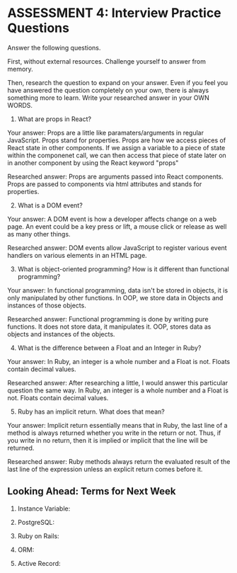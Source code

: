 # ASSESSMENT 4: Interview Practice Questions
Answer the following questions.

First, without external resources. Challenge yourself to answer from memory.

Then, research the question to expand on your answer. Even if you feel you have answered the question completely on your own, there is always something more to learn. Write your researched answer in your OWN WORDS.  

1. What are props in React?

  Your answer: Props are a little like paramaters/arguments in regular JavaScript. Props stand for properties. Props are how we access pieces of React state in other components. If we assign a variable to a piece of state within the componenet call, we can then access that piece of state later on in another component by using the React keyword "props"


  Researched answer: Props are arguments passed into React components. Props are passed to components via html attributes and stands for properties.



2. What is a DOM event?

  Your answer: A DOM event is how a developer affects change on a web page. An event could be a key press or lift, a mouse click or release as well as many other things.

  Researched answer: DOM events allow JavaScript to register various event handlers on various elements in an HTML page.



3. What is object-oriented programming? How is it different than functional programming?

  Your answer: In functional programming, data isn't be stored in objects, it is only manipulated by other functions. In OOP, we store data in Objects and instances of those objects.

  Researched answer: Functional programming is done by writing pure functions. It does not store data, it manipulates it. OOP, stores data as objects and instances of the objects.



4. What is the difference between a Float and an Integer in Ruby?

  Your answer: In Ruby, an integer is a whole number and a Float is not. Floats contain decimal values.

  Researched answer: After researching a little, I would answer this particular question the same way. In Ruby, an integer is a whole number and a Float is not. Floats contain decimal values.



5. Ruby has an implicit return. What does that mean?

  Your answer: Implicit return essentially means that in Ruby, the last line of a method is always returned whether you write in the return or not. Thus, if you write in no return, then it is implied or implicit that the line will be returned.

  Researched answer: Ruby methods always return the evaluated result of the last line of the expression unless an explicit return comes before it.



## Looking Ahead: Terms for Next Week

1. Instance Variable:

2. PostgreSQL:

3. Ruby on Rails:

4. ORM:

5. Active Record:

